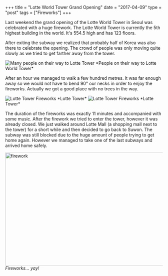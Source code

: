+++
title = "Lotte World Tower Grand Opening"
date = "2017-04-09"
type = "post"
tags = ["Fireworks"]
+++

Last weekend the grand opening of the Lotte World Tower in Seoul was celebrated with a huge firework. The Lotte World Tower is currently the 5th highest building in the world. It's 554.5 high and has 123 floors.

After exiting the subway we realized that probably half of Korea was also there to celebrate the opening. The crowd of people was only moving quite slowly as we tried to get farther away from the tower.

<img src="https://c1.staticflickr.com/4/3944/33006943904_2ffb7a6504_z.jpg" alt="Many people on their way to Lotte Tower">
*People on their way to Lotte World Tower*

After an hour we managed to walk a few hundred metres. It was far enough away so we would not have to bend 90° our necks in order to enjoy the fireworks. Actually we got a good place with no trees in the way.

<img src="https://c1.staticflickr.com/4/3847/33720846871_f474959cfb_z.jpg" alt="Lotte Tower Fireworks">
*Lotte Tower*

<img src="https://c1.staticflickr.com/3/2848/33037049053_81e4b9f480_z.jpg" alt="Lotte Tower Fireworks">
*Lotte Tower*

The duration of the fireworks was exactly 11 minutes and accompanied with some music. After the firework we tried to enter the tower, however it was already closed. We just walked around Lotte Mall (a shopping mall next to the tower) for a short while and then decided to go back to Suwon. The subway was still blocked due to the huge amount of people trying to get home again. However we managed to take one of the last subways and arrived home safely.

<a data-flickr-embed="true"  href="https://www.flickr.com/photos/148167703@N07/33823730536/in/album-72157678961444213/" title="firework"><img src="https://c1.staticflickr.com/1/636/33823730536_c1dec68e64_z.jpg" width="640" height="360" alt="firework"></a><script async src="//embedr.flickr.com/assets/client-code.js" charset="utf-8"></script>
*Fireworks... yay!*
